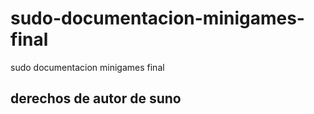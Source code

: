 # sudo-documentacion-minigames-final
sudo documentacion minigames final

## derechos de autor de suno
